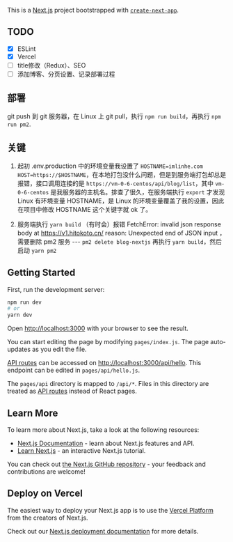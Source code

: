This is a [Next.js](https://nextjs.org/) project bootstrapped with [`create-next-app`](https://github.com/vercel/next.js/tree/canary/packages/create-next-app).

## TODO

- [x] ESLint
- [x] Vercel
- [ ] title修改（Redux）、SEO
- [ ] 添加博客、分页设置、记录部署过程

## 部署

git push 到 git 服务器，在 Linux 上 git pull，执行 `npm run build`，再执行 `npm run pm2`.

## 关键

1. 起初 .env.production 中的环境变量我设置了 `HOSTNAME=imlinhe.com HOST=https://$HOSTNAME`，在本地打包没什么问题，但是到服务端打包却总是报错，接口调用连接的是 `https://vm-0-6-centos/api/blog/list`，其中 `vm-0-6-centos` 是我服务器的主机名。排查了很久，在服务端执行 `export` 才发现 Linux 有环境变量 HOSTNAME，是 Linux 的环境变量覆盖了我的设置，因此在项目中修改 HOSTNAME 这个关键字就 ok 了。

2. 服务端执行 `yarn build` （有时会）报错 FetchError: invalid json response body at https://v1.hitokoto.cn/ reason: Unexpected end of JSON input ，需要删除 pm2 服务 --- `pm2 delete blog-nextjs` 再执行 `yarn build`，然后启动 `yarn pm2` 

## Getting Started

First, run the development server:

```bash
npm run dev
# or
yarn dev
```

Open [http://localhost:3000](http://localhost:3000) with your browser to see the result.

You can start editing the page by modifying `pages/index.js`. The page auto-updates as you edit the file.

[API routes](https://nextjs.org/docs/api-routes/introduction) can be accessed on [http://localhost:3000/api/hello](http://localhost:3000/api/hello). This endpoint can be edited in `pages/api/hello.js`.

The `pages/api` directory is mapped to `/api/*`. Files in this directory are treated as [API routes](https://nextjs.org/docs/api-routes/introduction) instead of React pages.

## Learn More

To learn more about Next.js, take a look at the following resources:

- [Next.js Documentation](https://nextjs.org/docs) - learn about Next.js features and API.
- [Learn Next.js](https://nextjs.org/learn) - an interactive Next.js tutorial.

You can check out [the Next.js GitHub repository](https://github.com/vercel/next.js/) - your feedback and contributions are welcome!

## Deploy on Vercel

The easiest way to deploy your Next.js app is to use the [Vercel Platform](https://vercel.com/import?utm_medium=default-template&filter=next.js&utm_source=create-next-app&utm_campaign=create-next-app-readme) from the creators of Next.js.

Check out our [Next.js deployment documentation](https://nextjs.org/docs/deployment) for more details.

